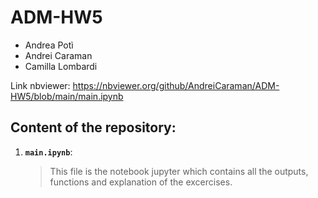 # ADM-HW5

- Andrea Potì
- Andrei Caraman
- Camilla Lombardi

Link nbviewer: https://nbviewer.org/github/AndreiCaraman/ADM-HW5/blob/main/main.ipynb

## Content of the repository:

1. __`main.ipynb`__: 
	> This file is the notebook jupyter which contains all the outputs, functions and explanation of the excercises. 
